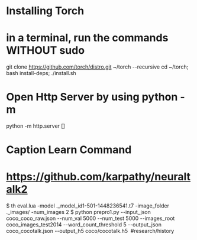 # Installing Torch
# in a terminal, run the commands WITHOUT sudo
git clone https://github.com/torch/distro.git ~/torch --recursive
cd ~/torch; bash install-deps;
./install.sh
# Open Http Server by using python -m
python -m http.server [<portNo>]
# Caption Learn Command
# https://github.com/karpathy/neuraltalk2
$ th eval.lua -model ._model_id1-501-1448236541.t7 -image_folder ._images/ -num_images 2
$ python prepro1.py --input_json coco_coco_raw.json --num_val 5000 --num_test 5000 --images_root coco_images_test2014 --word_count_threshold 5 --output_json coco_cocotalk.json --output_h5 coco/cocotalk.h5
​
#research/history
